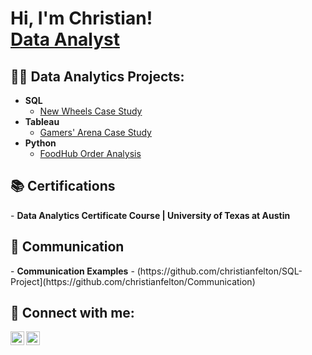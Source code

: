 <h1>Hi, I'm Christian! <br/><a href="https://github.com/christianfelton">Data Analyst</a>

<h2>👨‍💻 Data Analytics Projects:</h2>

- <b>SQL</b>
  - [New Wheels Case Study](https://github.com/christianfelton/SQL-Project)
- <b>Tableau</b>
  - [Gamers' Arena Case Study](https://github.com/christianfelton/Tableau-Projects)
- <b>Python</b>
  - [FoodHub Order Analysis](https://github.com/christianfelton/Python-Projects)
  
<h2>📚 Certifications</h2>
  - <b>Data Analytics Certificate Course | University of Texas at Austin </b>

<h2>📝 Communication </h2>
  - <b>Communication Examples</b>
  - (https://github.com/christianfelton/SQL-Project](https://github.com/christianfelton/Communication)
  
<h2> 🤳 Connect with me:</h2>

[<img align="left" alt="christianfelton | LinkedIn" width="22px" src="https://cdn.jsdelivr.net/npm/simple-icons@v3/icons/linkedin.svg" />][linkedin]
[<img align="left" alt="christianfelton | Instagram" width="22px" src="https://cdn.jsdelivr.net/npm/simple-icons@v3/icons/instagram.svg" />][instagram]

[instagram]: https://www.instagram.com/christianfelton/
[linkedin]: https://linkedin.com/in/christianfelton

<!--
**christianfelton/christianfelton** is a ✨ _special_ ✨ repository because its `README.md` (this file) appears on your GitHub profile.

Here are some ideas to get you started:

- 🔭 I’m currently working on ...
- 🌱 I’m currently learning ...
- 👯 I’m looking to collaborate on ...
- 🤔 I’m looking for help with ...
- 💬 Ask me about ...
- 📫 How to reach me: ...
- 😄 Pronouns: ...
- ⚡ Fun fact: ...
-->
